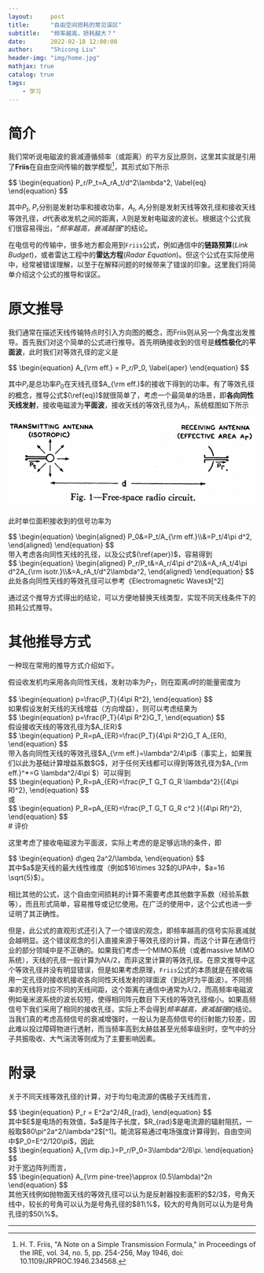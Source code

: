 ```yaml
---
layout:     post
title:      "自由空间损耗的常见误区"
subtitle:   "频率越高，损耗越大？"
date:       2022-02-18 12:00:00
author:     "Shicong Liu"
header-img: "img/home.jpg"
mathjax: true
catalog: true
tags:
    - 学习
---
```




# 简介

我们常听说电磁波的衰减遵循频率（或距离）的平方反比原则，这里其实就是引用了**Friis**在自由空间传输的数学模型[^1]，其形式如下所示

<div>
$$ \begin{equation}
P_r/P_t=A_rA_t/d^2\lambda^2,
\label{eq}
\end{equation} $$
</div>

其中$P_t,\ P_r$分别是发射功率和接收功率，$A_t,\ A_r$分别是发射天线等效孔径和接收天线等效孔径，$d$代表收发机之间的距离，$\lambda$则是发射电磁波的波长。根据这个公式我们很容易得出，“*频率越高，衰减越强*”的结论。

在电信号的传输中，很多地方都会用到`Friis`公式，例如通信中的**链路预算**(*Link Budget*)，或者雷达工程中的**雷达方程**(*Radar Equation*)。但这个公式在实际使用中，经常被错误理解，以至于在解释问题的时候带来了错误的印象。这里我们将简单介绍这个公式的推导和误区。

# 原文推导

我们通常在描述天线传输特点时引入方向图的概念，而Friis则从另一个角度出发推导。首先我们对这个简单的公式进行推导。首先明确接收到的信号是**线性极化**的**平面波**，此时我们对等效孔径的定义是

<div>
$$
\begin{equation}
A_{\rm eff.} = P_r/P_0,
\label{aper}
\end{equation}
$$
</div>

其中$P_r$是总功率$P_0$在天线孔径$A_{\rm eff.}$的接收下得到的功率。有了等效孔径的概念，推导公式$(\ref{eq})$就很简单了，考虑一个最简单的场景，即**各向同性天线发射**，接收电磁波为**平面波**，接收天线的等效孔径为$A_r$，系统框图如下所示

![](/img/Friis/sysModel.png)

此时单位面积接收到的信号功率为
<div>
$$
\begin{equation}
\begin{aligned}
P_0&=P_t/A_{\rm eff.}\\&=P_t/4\pi d^2,
\end{aligned}
\end{equation}
$$
</div>
带入考虑各向同性天线的孔径，以及公式$(\ref{aper})$，容易得到
<div>
$$
\begin{equation}
\begin{aligned}
P_r/P_t&=A_r/4\pi d^2\\&=A_rA_t/4\pi d^2A_{\rm isotr.}\\&=A_rA_t/d^2\lambda^2,
\end{aligned}
\end{equation}
$$
</div>
此处各向同性天线的等效孔径可以参考《Electromagnetic Waves》[^2]

通过这个推导方式得出的结论，可以方便地替换天线类型，实现不同天线条件下的损耗公式推导。

# 其他推导方式

一种现在常用的推导方式介绍如下。

假设收发机均采用各向同性天线，发射功率为$P_T$，则在距离$d$时的能量密度为
<div>
$$
\begin{equation}
p=\frac{P_T}{4\pi R^2},
\end{equation}
$$
</div>
如果假设发射天线的天线增益（方向增益），则可以考虑结果为
<div>
$$
\begin{equation}
p=\frac{P_T}{4\pi R^2}G_T,
\end{equation}
$$
</div>
假设接收天线的等效孔径为$A_{ER}$
<div>
$$
\begin{equation}
P_R=pA_{ER}=\frac{P_T}{4\pi R^2}G_T A_{ER},
\end{equation}
$$
</div>
带入各向同性天线的等效孔径$A_{\rm eff.}=\lambda^2/4\pi$（事实上，如果我们以此为基础计算增益系数$G$，对于任何天线都可以得到等效孔径为$A_{\rm eff.}^*=G \lambda^2/4\pi $）可以得到
<div>
$$
\begin{equation}
P_R=pA_{ER}=\frac{P_T G_T G_R \lambda^2}{(4\pi R)^2},
\end{equation}
$$
</div>
或
<div>
$$
\begin{equation}
P_R=pA_{ER}=\frac{P_T G_T G_R c^2 }{(4\pi Rf)^2},
\end{equation}
$$
</div>
# 评价

这里考虑了接收电磁波为平面波，实际上考虑的是足够远场的条件，即
<div>
$$
\begin{equation}
d\geq 2a^2/\lambda,
\end{equation}
$$
</div>
其中$a$是天线的最大线性维度（例如$16\times 32$的UPA中，$a=16 \sqrt{5}$）。

相比其他的公式，这个自由空间损耗的计算不需要考虑其他数字系数（经验系数等），而且形式简单，容易推导或记忆使用。在广泛的使用中，这个公式也进一步证明了其正确性。

但是，此公式的直观形式还引入了一个错误的观念，即频率越高的信号实际衰减就会越明显。这个错误观念的引入直接来源于等效孔径的计算，而这个计算在通信行业的部分领域中是不正确的。如果我们考虑一个MIMO系统（或者massive MIMO系统），天线的孔径一般计算为$N\lambda/2$，而非这里计算的等效孔径。在原文推导中这个等效孔径并没有明显错误，但是如果考虑原理，`Friis`公式的本质就是在接收端用一定孔径的接收机接收各向同性天线发射的球面波（到达时为平面波）。不同频率的天线将对应不同的天线间距，这个距离在通信中通常为$\lambda/2$，而高频率电磁波例如毫米波系统的波长较短，使得相同阵元数目下天线的等效孔径缩小。如果高频信号下我们采用了相同的接收孔径，实际上不会得到*频率越高，衰减越强*的结论。当我们真的考虑高频信号的衰减增强时，一般认为是高频信号的衍射能力较差，因此难以投过障碍物进行透射，而当频率高到太赫兹甚至光频率级别时，空气中的分子共振吸收、大气湍流等则成为了主要影响因素。

# 附录

关于不同天线等效孔径的计算，对于均匀电流源的偶极子天线而言，
<div>
$$
\begin{equation}
P_r = E^2a^2/4R_{rad},
\end{equation}
$$
</div>
其中$E$是电场的有效值，$a$是阵子长度，$R_{rad}$是电流源的辐射阻抗，一般取$80\pi^2a^2/\lambda^2$[^1]。能流容易通过电场强度计算得到，自由空间中$P_0=E^2/120\pi$，因此
<div>
$$
\begin{equation}
A_{\rm dip.}=P_r/P_0=3\lambda^2/8\pi.
\end{equation}
$$
</div>
对于宽边阵列而言，
<div>
$$
\begin{equation}
A_{\rm pine-tree}\approx (0.5\lambda)^2n
\end{equation}
$$
</div>
其他天线例如抛物面天线的等效孔径可以认为是反射器投影面积的$2/3$，号角天线中，较长的号角可以认为是号角孔径的$81\%$，较大的号角则可以认为是号角孔径的$50\%$。

---

[^1]: H. T. Friis, "A Note on a Simple Transmission Formula," in Proceedings of the IRE, vol. 34, no. 5, pp. 254-256, May 1946, doi: 10.1109/JRPROC.1946.234568.
[^2]: S. A. Schelkunoff, "Electromagnetic Waves," D. Van Nostrand Company, Inc., New York, N. Y., 1943, p. 337, eq. (5-2)

